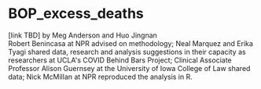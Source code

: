 # BOP_excess_deaths<br>

[link TBD] by Meg Anderson and Huo Jingnan<br>
Robert Benincasa at NPR advised on methodology; Neal Marquez and Erika Tyagi shared data, research and analysis suggestions in their capacity as researchers at UCLA's COVID Behind Bars Project; Clinical Associate Professor Alison Guernsey at the University of Iowa College of Law shared data; Nick McMillan at NPR reproduced the analysis in R.
